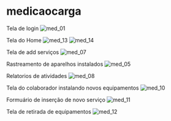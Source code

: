# medicaocarga

Tela de login
![med_01](https://user-images.githubusercontent.com/80224977/137232866-79e986b0-7581-437a-ac45-96ec6304d5e1.PNG)

Tela do Home
![med_13](https://user-images.githubusercontent.com/80224977/137232901-e5d0c1a0-ed8d-4251-8ded-20ae89a5643f.PNG)
![med_14](https://user-images.githubusercontent.com/80224977/137233170-26224d24-99d7-43d0-b262-263f8051181c.PNG)


Tela de add serviços
![med_07](https://user-images.githubusercontent.com/80224977/137232930-938276a1-0afd-4aa1-a2b3-2300883f523d.PNG)

Rastreamento de aparelhos instalados
![med_05](https://user-images.githubusercontent.com/80224977/137232993-2d53c21f-90c7-4272-afac-82cd0fdcee84.PNG)

Relatorios de atividades
![med_08](https://user-images.githubusercontent.com/80224977/137233041-3954a123-6674-485d-bbcc-14d3d3c6f7a8.PNG)

Tela do colaborador instalando novos equipamentos
![med_10](https://user-images.githubusercontent.com/80224977/137233259-f783bf5e-0c0b-474b-a156-4b726dc75bba.PNG)

Formuário de inserção de novo serviço
![med_11](https://user-images.githubusercontent.com/80224977/137233290-dc4fe82c-5561-46d6-974c-58d107c3fc0d.PNG)

Tela de retirada de equipamentos 
![med_12](https://user-images.githubusercontent.com/80224977/137233307-c86a5228-d1ec-4afe-b52f-8483f72b3168.PNG)
